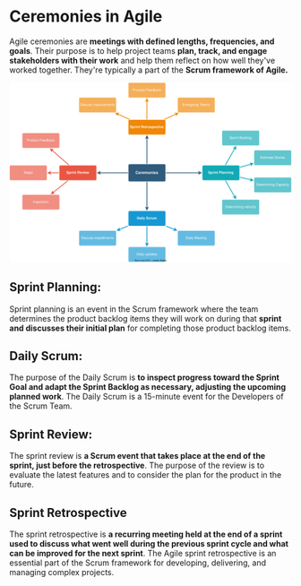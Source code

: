# Ceremonies in Agile
Agile ceremonies are **meetings with defined lengths, frequencies, and goals**. Their purpose is to help project teams **plan, track, and engage stakeholders with their work** and help them reflect on how well they've worked together. They're typically a part of the **Scrum framework of Agile.**

![Ceremonies in agile Mindmap](https://raw.githubusercontent.com/lmnaslimited/iyakkam/82f78523e9c23708b3d6b30bb4f8ee11b1ccc2a9/agile-101/agile-101-ceremonies-with-flowdiagram.drawio.svg)

## Sprint Planning:

Sprint planning is an event in the Scrum framework where the team determines the product backlog items they will work on during that **sprint and discusses their initial plan** for completing those product backlog items.

## Daily Scrum:
The purpose of the Daily Scrum is **to inspect progress toward the Sprint Goal and adapt the Sprint Backlog as necessary, adjusting the upcoming planned work**. The Daily Scrum is a 15-minute event for the Developers of the Scrum Team.
## Sprint Review:

The sprint review is **a Scrum event that takes place at the end of the sprint, just before the retrospective**. The purpose of the review is to evaluate the latest features and to consider the plan for the product in the future.

## Sprint Retrospective

The sprint retrospective is  **a recurring meeting held at the end of a sprint used to discuss what went well during the previous sprint cycle and what can be improved for the next sprint**. The Agile sprint retrospective is an essential part of the Scrum framework for developing, delivering, and managing complex projects.
